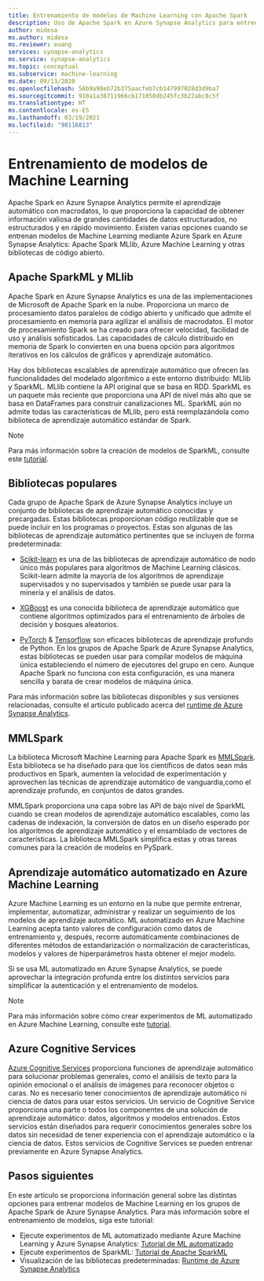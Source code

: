 ```yaml
---
title: Entrenamiento de modelos de Machine Learning con Apache Spark
description: Uso de Apache Spark en Azure Synapse Analytics para entrenar modelos de Machine Learning
author: midesa
ms.author: midesa
ms.reviewer: euang
services: synapse-analytics
ms.service: synapse-analytics
ms.topic: conceptual
ms.subservice: machine-learning
ms.date: 09/13/2020
ms.openlocfilehash: 56b9a98eb72b375aacfeb7cb147997028d3d9ba7
ms.sourcegitcommit: 910a1a38711966cb171050db245fc3b22abc8c5f
ms.translationtype: HT
ms.contentlocale: es-ES
ms.lasthandoff: 03/19/2021
ms.locfileid: "98116813"
---
```

# <a name="train-machine-learning-models"></a>Entrenamiento de modelos de Machine Learning
Apache Spark en Azure Synapse Analytics permite el aprendizaje automático con macrodatos, lo que proporciona la capacidad de obtener información valiosa de grandes cantidades de datos estructurados, no estructurados y en rápido movimiento. Existen varias opciones cuando se entrenan modelos de Machine Learning mediante Azure Spark en Azure Synapse Analytics: Apache Spark MLlib, Azure Machine Learning y otras bibliotecas de código abierto. 

## <a name="apache-sparkml-and-mllib"></a>Apache SparkML y MLlib
Apache Spark en Azure Synapse Analytics es una de las implementaciones de Microsoft de Apache Spark en la nube. Proporciona un marco de procesamiento datos paralelos de código abierto y unificado que admite el procesamiento en memoria para agilizar el análisis de macrodatos. El motor de procesamiento Spark se ha creado para ofrecer velocidad, facilidad de uso y análisis sofisticados. Las capacidades de cálculo distribuido en memoria de Spark lo convierten en una buena opción para algoritmos iterativos en los cálculos de gráficos y aprendizaje automático. 

Hay dos bibliotecas escalables de aprendizaje automático que ofrecen las funcionalidades del modelado algorítmico a este entorno distribuido: MLlib y SparkML. MLlib contiene la API original que se basa en RDD. SparkML es un paquete más reciente que proporciona una API de nivel más alto que se basa en DataFrames para construir canalizaciones ML. SparkML aún no admite todas las características de MLlib, pero está reemplazándola como biblioteca de aprendizaje automático estándar de Spark.

> [!NOTE]
> 
> Para más información sobre la creación de modelos de SparkML, consulte este [tutorial](../spark/apache-spark-azure-machine-learning-tutorial.md).

## <a name="popular-libraries"></a>Bibliotecas populares
Cada grupo de Apache Spark de Azure Synapse Analytics incluye un conjunto de bibliotecas de aprendizaje automático conocidas y precargadas. Estas bibliotecas proporcionan código reutilizable que se puede incluir en los programas o proyectos. Estas son algunas de las bibliotecas de aprendizaje automático pertinentes que se incluyen de forma predeterminada:
- [Scikit-learn](https://scikit-learn.org/stable/index.html) es una de las bibliotecas de aprendizaje automático de nodo único más populares para algoritmos de Machine Learning clásicos. Scikit-learn admite la mayoría de los algoritmos de aprendizaje supervisados y no supervisados y también se puede usar para la minería y el análisis de datos.
  
- [XGBoost](https://xgboost.readthedocs.io/en/latest/) es una conocida biblioteca de aprendizaje automático que contiene algoritmos optimizados para el entrenamiento de árboles de decisión y bosques aleatorios. 
  
- [PyTorch](https://pytorch.org/) & [Tensorflow](https://www.tensorflow.org/) son eficaces bibliotecas de aprendizaje profundo de Python. En los grupos de Apache Spark de Azure Synapse Analytics, estas bibliotecas se pueden usar para compilar modelos de máquina única estableciendo el número de ejecutores del grupo en cero. Aunque Apache Spark no funciona con esta configuración, es una manera sencilla y barata de crear modelos de máquina única.

Para más información sobre las bibliotecas disponibles y sus versiones relacionadas, consulte el artículo publicado acerca del [runtime de Azure Synapse Analytics](../spark/apache-spark-version-support.md).

## <a name="mmlspark"></a>MMLSpark
La biblioteca Microsoft Machine Learning para Apache Spark es [MMLSpark](https://github.com/Azure/mmlspark). Esta biblioteca se ha diseñado para que los científicos de datos sean más productivos en Spark, aumenten la velocidad de experimentación y aprovechen las técnicas de aprendizaje automático de vanguardia,como el aprendizaje profundo, en conjuntos de datos grandes. 

MMLSpark proporciona una capa sobre las API de bajo nivel de SparkML cuando se crean modelos de aprendizaje automático escalables, como las cadenas de indexación, la conversión de datos en un diseño esperado por los algoritmos de aprendizaje automático y el ensamblado de vectores de características. La biblioteca MMLSpark simplifica estas y otras tareas comunes para la creación de modelos en PySpark.

## <a name="automated-ml-in-azure-machine-learning"></a>Aprendizaje automático automatizado en Azure Machine Learning 
Azure Machine Learning es un entorno en la nube que permite entrenar, implementar, automatizar, administrar y realizar un seguimiento de los modelos de aprendizaje automático. ML automatizado en Azure Machine Learning acepta tanto valores de configuración como datos de entrenamiento y, después, recorre automáticamente combinaciones de diferentes métodos de estandarización o normalización de características, modelos y valores de hiperparámetros hasta obtener el mejor modelo. 

Si se usa ML automatizado en Azure Synapse Analytics, se puede aprovechar la integración profunda entre los distintos servicios para simplificar la autenticación y el entrenamiento de modelos. 

> [!NOTE]
> 
> Para más información sobre cómo crear experimentos de ML automatizado en Azure Machine Learning, consulte este [tutorial](./spark/../apache-spark-azure-machine-learning-tutorial.md).

## <a name="azure-cognitive-services"></a>Azure Cognitive Services
[Azure Cognitive Services](../../cognitive-services/what-are-cognitive-services.md) proporciona funciones de aprendizaje automático para solucionar problemas generales, como el análisis de texto para la opinión emocional o el análisis de imágenes para reconocer objetos o caras. No es necesario tener conocimientos de aprendizaje automático ni ciencia de datos para usar estos servicios. Un servicio de Cognitive Service proporciona una parte o todos los componentes de una solución de aprendizaje automático: datos, algoritmos y modelos entrenados. Estos servicios están diseñados para requerir conocimientos generales sobre los datos sin necesidad de tener experiencia con el aprendizaje automático o la ciencia de datos. Estos servicios de Cognitive Services se pueden entrenar previamente en Azure Synapse Analytics.

## <a name="next-steps"></a>Pasos siguientes
En este artículo se proporciona información general sobre las distintas opciones para entrenar modelos de Machine Learning en los grupos de Apache Spark de Azure Synapse Analytics. Para más información sobre el entrenamiento de modelos, siga este tutorial:

- Ejecute experimentos de ML automatizado mediante Azure Machine Learning y Azure Synapse Analytics: [Tutorial de ML automatizado](../spark/apache-spark-azure-machine-learning-tutorial.md) 
- Ejecute experimentos de SparkML: [Tutorial de Apache SparkML](../spark/apache-spark-machine-learning-mllib-notebook.md)
- Visualización de las bibliotecas predeterminadas: [Runtime de Azure Synapse Analytics](../spark/apache-spark-version-support.md)